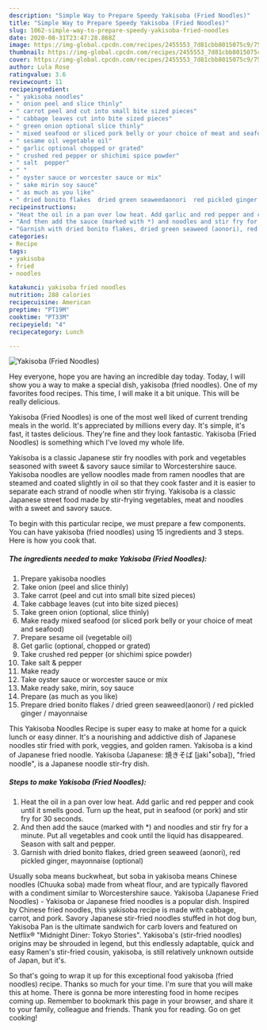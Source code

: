 ```yaml
---
description: "Simple Way to Prepare Speedy Yakisoba (Fried Noodles)"
title: "Simple Way to Prepare Speedy Yakisoba (Fried Noodles)"
slug: 1062-simple-way-to-prepare-speedy-yakisoba-fried-noodles
date: 2020-08-31T23:47:28.868Z
image: https://img-global.cpcdn.com/recipes/2455553_7d81cbb8015075c9/751x532cq70/yakisoba-fried-noodles-recipe-main-photo.jpg
thumbnail: https://img-global.cpcdn.com/recipes/2455553_7d81cbb8015075c9/751x532cq70/yakisoba-fried-noodles-recipe-main-photo.jpg
cover: https://img-global.cpcdn.com/recipes/2455553_7d81cbb8015075c9/751x532cq70/yakisoba-fried-noodles-recipe-main-photo.jpg
author: Lula Rose
ratingvalue: 3.6
reviewcount: 11
recipeingredient:
- " yakisoba noodles"
- " onion peel and slice thinly"
- " carrot peel and cut into small bite sized pieces"
- " cabbage leaves cut into bite sized pieces"
- " green onion optional slice thinly"
- " mixed seafood or sliced pork belly or your choice of meat and seafood"
- " sesame oil vegetable oil"
- " garlic optional chopped or grated"
- " crushed red pepper or shichimi spice powder"
- " salt  pepper"
- " "
- " oyster sauce or worcester sauce or mix"
- " sake mirin soy sauce"
- " as much as you like"
- " dried bonito flakes  dried green seaweedaonori  red pickled ginger  mayonnaise"
recipeinstructions:
- "Heat the oil in a pan over low heat. Add garlic and red pepper and cook until it smells good. Turn up the heat, put in seafood (or pork) and stir fry for 30 seconds."
- "And then add the sauce (marked with *) and noodles and stir fry for a minute. Put all vegetables and cook until the liquid has disappeared. Season with salt and pepper."
- "Garnish with dried bonito flakes, dried green seaweed (aonori), red pickled ginger, mayonnaise (optional)"
categories:
- Recipe
tags:
- yakisoba
- fried
- noodles

katakunci: yakisoba fried noodles 
nutrition: 288 calories
recipecuisine: American
preptime: "PT19M"
cooktime: "PT33M"
recipeyield: "4"
recipecategory: Lunch

---
```



![Yakisoba (Fried Noodles)](https://img-global.cpcdn.com/recipes/2455553_7d81cbb8015075c9/751x532cq70/yakisoba-fried-noodles-recipe-main-photo.jpg)

Hey everyone, hope you are having an incredible day today. Today, I will show you a way to make a special dish, yakisoba (fried noodles). One of my favorites food recipes. This time, I will make it a bit unique. This will be really delicious.

Yakisoba (Fried Noodles) is one of the most well liked of current trending meals in the world. It's appreciated by millions every day. It's simple, it's fast, it tastes delicious. They're fine and they look fantastic. Yakisoba (Fried Noodles) is something which I've loved my whole life.

Yakisoba is a classic Japanese stir fry noodles with pork and vegetables seasoned with sweet &amp; savory sauce similar to Worcestershire sauce. Yakisoba noodles are yellow noodles made from ramen noodles that are steamed and coated slightly in oil so that they cook faster and it is easier to separate each strand of noodle when stir frying. Yakisoba is a classic Japanese street food made by stir-frying vegetables, meat and noodles with a sweet and savory sauce.


To begin with this particular recipe, we must prepare a few components. You can have yakisoba (fried noodles) using 15 ingredients and 3 steps. Here is how you cook that.

<!--inarticleads1-->

##### The ingredients needed to make Yakisoba (Fried Noodles):

1. Prepare  yakisoba noodles
1. Take  onion (peel and slice thinly)
1. Take  carrot (peel and cut into small bite sized pieces)
1. Take  cabbage leaves (cut into bite sized pieces)
1. Take  green onion (optional, slice thinly)
1. Make ready  mixed seafood (or sliced pork belly or your choice of meat and seafood)
1. Prepare  sesame oil (vegetable oil)
1. Get  garlic (optional, chopped or grated)
1. Take  crushed red pepper (or shichimi spice powder)
1. Take  salt &amp; pepper
1. Make ready  
1. Take  oyster sauce or worcester sauce or mix
1. Make ready  sake, mirin, soy sauce
1. Prepare  (as much as you like)
1. Prepare  dried bonito flakes / dried green seaweed(aonori) / red pickled ginger / mayonnaise


This Yakisoba Noodles Recipe is super easy to make at home for a quick lunch or easy dinner. It&#39;s a nourishing and addictive dish of Japanese noodles stir fried with pork, veggies, and golden ramen. Yakisoba is a kind of Japanese fried noodle. Yakisoba (Japanese: 焼きそば [jakiꜜsoba]), &#34;fried noodle&#34;, is a Japanese noodle stir-fry dish. 

<!--inarticleads2-->

##### Steps to make Yakisoba (Fried Noodles):

1. Heat the oil in a pan over low heat. Add garlic and red pepper and cook until it smells good. Turn up the heat, put in seafood (or pork) and stir fry for 30 seconds.
1. And then add the sauce (marked with *) and noodles and stir fry for a minute. Put all vegetables and cook until the liquid has disappeared. Season with salt and pepper.
1. Garnish with dried bonito flakes, dried green seaweed (aonori), red pickled ginger, mayonnaise (optional)


Usually soba means buckwheat, but soba in yakisoba means Chinese noodles (Chuuka soba) made from wheat flour, and are typically flavored with a condiment similar to Worcestershire sauce. Yakisoba (Japanese Fried Noodles) - Yakisoba or Japanese fried noodles is a popular dish. Inspired by Chinese fried noodles, this yakisoba recipe is made with cabbage, carrot, and pork. Savory Japanese stir-fried noodles stuffed in hot dog bun, Yakisoba Pan is the ultimate sandwich for carb lovers and featured on Netflix® &#34;Midnight Diner: Tokyo Stories&#34;. Yakisoba&#39;s (stir-fried noodles) origins may be shrouded in legend, but this endlessly adaptable, quick and easy Ramen&#39;s stir-fried cousin, yakisoba, is still relatively unknown outside of Japan, but it&#39;s. 

So that's going to wrap it up for this exceptional food yakisoba (fried noodles) recipe. Thanks so much for your time. I'm sure that you will make this at home. There is gonna be more interesting food in home recipes coming up. Remember to bookmark this page in your browser, and share it to your family, colleague and friends. Thank you for reading. Go on get cooking!
